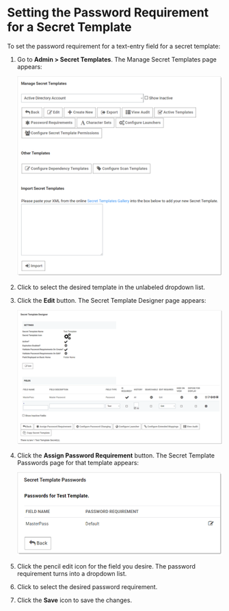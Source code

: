 [title]: # (Setting the Password Requirement for a Secret Template)
[tags]: # (XXX)
[priority]: # (20)

# Setting the Password Requirement for a Secret Template

To set the password requirement for a text-entry field for a secret template:

1. Go to **Admin \> Secret Templates**. The Manage Secret Templates page appears:

   ![1567710946389](images/1567710946389.png)

1. Click to select the desired template in the unlabeled dropdown list.

1. Click the **Edit** button. The Secret Template Designer page appears:

   ![1567711108833](images/1567711108833.png)

1. Click the **Assign Password Requirement** button. The Secret Template Passwords page for that template appears:

   <img src="images/1567711556910.png" alt="1567711556910" style="zoom:67%;" />

1. Click the pencil edit icon for the field you desire. The password requirement turns into a dropdown list.

1. Click to select the desired password requirement.

1. Click the **Save** icon to save the changes.
